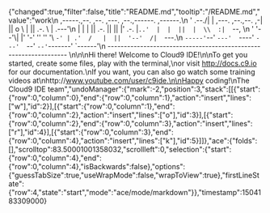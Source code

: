 {"changed":true,"filter":false,"title":"README.md","tooltip":"/README.md","value":"work\n     ,-----.,--.                  ,--. ,---.   ,--.,------.  ,------.\n    '  .--./|  | ,---. ,--.,--. ,-|  || o   \\  |  ||  .-.  \\ |  .---'\n    |  |    |  || .-. ||  ||  |' .-. |`..'  |  |  ||  |  \\  :|  `--, \n    '  '--'\\|  |' '-' ''  ''  '\\ `-' | .'  /   |  ||  '--'  /|  `---.\n     `-----'`--' `---'  `----'  `---'  `--'    `--'`-------' `------'\n    ----------------------------------------------------------------- \n\n\nHi there! Welcome to Cloud9 IDE!\n\nTo get you started, create some files, play with the terminal,\nor visit http://docs.c9.io for our documentation.\nIf you want, you can also go watch some training videos at\nhttp://www.youtube.com/user/c9ide.\n\nHappy coding!\nThe Cloud9 IDE team","undoManager":{"mark":-2,"position":3,"stack":[[{"start":{"row":0,"column":0},"end":{"row":0,"column":1},"action":"insert","lines":["w"],"id":2}],[{"start":{"row":0,"column":1},"end":{"row":0,"column":2},"action":"insert","lines":["o"],"id":3}],[{"start":{"row":0,"column":2},"end":{"row":0,"column":3},"action":"insert","lines":["r"],"id":4}],[{"start":{"row":0,"column":3},"end":{"row":0,"column":4},"action":"insert","lines":["k"],"id":5}]]},"ace":{"folds":[],"scrolltop":83.50001001358032,"scrollleft":0,"selection":{"start":{"row":0,"column":4},"end":{"row":0,"column":4},"isBackwards":false},"options":{"guessTabSize":true,"useWrapMode":false,"wrapToView":true},"firstLineState":{"row":4,"state":"start","mode":"ace/mode/markdown"}},"timestamp":1504183309000}